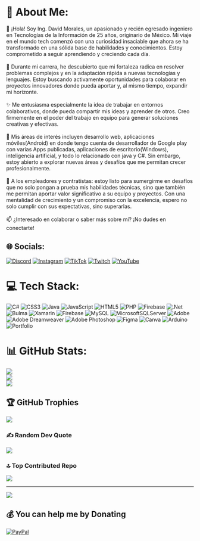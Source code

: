 # 💫 About Me:
👋 ¡Hola! Soy Ing. David Morales, un apasionado y recién egresado ingeniero en Tecnologías de la Información de 25 años, originario de México. Mi viaje en el mundo tech comenzó con una curiosidad insaciable que ahora se ha transformado en una sólida base de habilidades y conocimientos. Estoy comprometido a seguir aprendiendo y creciendo cada día.<br><br>🚀 Durante mi carrera, he descubierto que mi fortaleza radica en resolver problemas complejos y en la adaptación rápida a nuevas tecnologías y lenguajes. Estoy buscando activamente oportunidades para colaborar en proyectos innovadores donde pueda aportar y, al mismo tiempo, expandir mi horizonte.<br><br>✨ Me entusiasma especialmente la idea de trabajar en entornos colaborativos, donde pueda compartir mis ideas y aprender de otros. Creo firmemente en el poder del trabajo en equipo para generar soluciones creativas y efectivas.<br><br>🌟 Mis áreas de interés incluyen desarrollo web, aplicaciones móviles(Android) en donde tengo cuenta de desarrollador de Google play con varias Apps publicadas, aplicaciones de escritorio(Windows), inteligencia artificial, y todo lo relacionado con java y C#. Sin embargo, estoy abierto a explorar nuevas áreas y desafíos que me permitan crecer profesionalmente.<br><br>💼 A los empleadores y contratistas: estoy listo para sumergirme en desafíos que no solo pongan a prueba mis habilidades técnicas, sino que también me permitan aportar valor significativo a su equipo y proyectos. Con una mentalidad de crecimiento y un compromiso con la excelencia, espero no solo cumplir con sus expectativas, sino superarlas.<br><br>📫 ¿Interesado en colaborar o saber más sobre mí? ¡No dudes en conectarte!


## 🌐 Socials:
[![Discord](https://img.shields.io/badge/Discord-%237289DA.svg?logo=discord&logoColor=white)](https://discord.gg/Tr-Android#2525) [![Instagram](https://img.shields.io/badge/Instagram-%23E4405F.svg?logo=Instagram&logoColor=white)](https://instagram.com/daviid_danger) [![TikTok](https://img.shields.io/badge/TikTok-%23000000.svg?logo=TikTok&logoColor=white)](https://tiktok.com/@tr_android) [![Twitch](https://img.shields.io/badge/Twitch-%239146FF.svg?logo=Twitch&logoColor=white)](https://twitch.tv/neo_danger) [![YouTube](https://img.shields.io/badge/YouTube-%23FF0000.svg?logo=YouTube&logoColor=white)](https://youtube.com/@TrAndroid) 

# 💻 Tech Stack:
![C#](https://img.shields.io/badge/c%23-%23239120.svg?style=flat&logo=csharp&logoColor=white) ![CSS3](https://img.shields.io/badge/css3-%231572B6.svg?style=flat&logo=css3&logoColor=white) ![Java](https://img.shields.io/badge/java-%23ED8B00.svg?style=flat&logo=openjdk&logoColor=white) ![JavaScript](https://img.shields.io/badge/javascript-%23323330.svg?style=flat&logo=javascript&logoColor=%23F7DF1E) ![HTML5](https://img.shields.io/badge/html5-%23E34F26.svg?style=flat&logo=html5&logoColor=white) ![PHP](https://img.shields.io/badge/php-%23777BB4.svg?style=flat&logo=php&logoColor=white) ![Firebase](https://img.shields.io/badge/firebase-%23039BE5.svg?style=flat&logo=firebase) ![.Net](https://img.shields.io/badge/.NET-5C2D91?style=flat&logo=.net&logoColor=white) ![Bulma](https://img.shields.io/badge/bulma-00D0B1?style=flat&logo=bulma&logoColor=white) ![Xamarin](https://img.shields.io/badge/Xamarin-3199DC?style=flat&logo=xamarin&logoColor=white) ![Firebase](https://img.shields.io/badge/Firebase-039BE5?style=flat&logo=Firebase&logoColor=white) ![MySQL](https://img.shields.io/badge/mysql-%2300000f.svg?style=flat&logo=mysql&logoColor=white) ![MicrosoftSQLServer](https://img.shields.io/badge/Microsoft%20SQL%20Server-CC2927?style=flat&logo=microsoft%20sql%20server&logoColor=white) ![Adobe](https://img.shields.io/badge/adobe-%23FF0000.svg?style=flat&logo=adobe&logoColor=white) ![Adobe Dreamweaver](https://img.shields.io/badge/Adobe%20Dreamweaver-FF61F6.svg?style=flat&logo=Adobe%20Dreamweaver&logoColor=white) ![Adobe Photoshop](https://img.shields.io/badge/adobe%20photoshop-%2331A8FF.svg?style=flat&logo=adobe%20photoshop&logoColor=white) ![Figma](https://img.shields.io/badge/figma-%23F24E1E.svg?style=flat&logo=figma&logoColor=white) ![Canva](https://img.shields.io/badge/Canva-%2300C4CC.svg?style=flat&logo=Canva&logoColor=white) ![Arduino](https://img.shields.io/badge/-Arduino-00979D?style=flat&logo=Arduino&logoColor=white) ![Portfolio](https://img.shields.io/badge/Portfolio-%23000000.svg?style=flat&logo=firefox&logoColor=#FF7139)
# 📊 GitHub Stats:
![](https://github-readme-stats.vercel.app/api?username=daviiddanger&theme=tokyonight&hide_border=false&include_all_commits=false&count_private=false)<br/>
![](https://github-readme-streak-stats.herokuapp.com/?user=daviiddanger&theme=tokyonight&hide_border=false)<br/>
![](https://github-readme-stats.vercel.app/api/top-langs/?username=daviiddanger&theme=tokyonight&hide_border=false&include_all_commits=false&count_private=false&layout=compact)

## 🏆 GitHub Trophies
![](https://github-profile-trophy.vercel.app/?username=daviiddanger&theme=dark_dimmed&no-frame=false&no-bg=true&margin-w=4)

### ✍️ Random Dev Quote
![](https://quotes-github-readme.vercel.app/api?type=horizontal&theme=radical)

### 🔝 Top Contributed Repo
![](https://github-contributor-stats.vercel.app/api?username=daviiddanger&limit=5&theme=dark_dimmed&combine_all_yearly_contributions=true)

---
[![](https://visitcount.itsvg.in/api?id=daviiddanger&icon=0&color=1)](https://visitcount.itsvg.in)

  ## 💰 You can help me by Donating
  [![PayPal](https://img.shields.io/badge/PayPal-00457C?style=for-the-badge&logo=paypal&logoColor=white)](https://paypal.me/TrAndroid) 

  
<!-- Proudly created with GPRM ( https://gprm.itsvg.in ) -->
